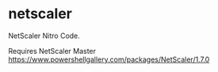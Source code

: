 # netscaler

NetScaler Nitro Code.

Requires NetScaler Master
https://www.powershellgallery.com/packages/NetScaler/1.7.0
